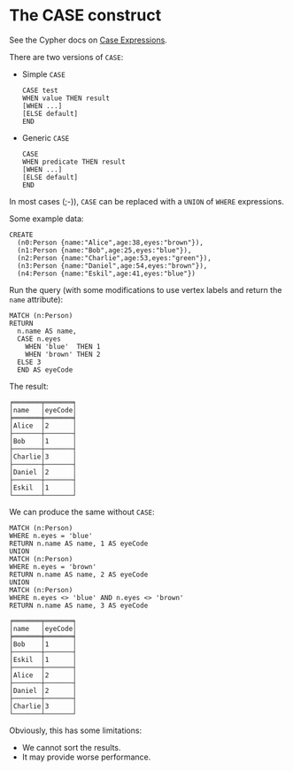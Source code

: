 # The CASE construct

See the Cypher docs on [Case Expressions](https://neo4j.com/docs/developer-manual/3.0/cypher/#query-syntax-case).

There are two versions of `CASE`:

* Simple `CASE`

  ```
  CASE test
  WHEN value THEN result
  [WHEN ...]
  [ELSE default]
  END
  ```
* Generic `CASE`

  ```
  CASE
  WHEN predicate THEN result
  [WHEN ...]
  [ELSE default]
  END
  ```

In most cases (;-)), `CASE` can be replaced with a `UNION` of `WHERE` expressions.

Some example data:

```
CREATE
  (n0:Person {name:"Alice",age:38,eyes:"brown"}),
  (n1:Person {name:"Bob",age:25,eyes:"blue"}),
  (n2:Person {name:"Charlie",age:53,eyes:"green"}),
  (n3:Person {name:"Daniel",age:54,eyes:"brown"}),
  (n4:Person {name:"Eskil",age:41,eyes:"blue"})
```

Run the query (with some modifications to use vertex labels and return the `name` attribute):

```
MATCH (n:Person)
RETURN
  n.name AS name,
  CASE n.eyes
    WHEN 'blue'  THEN 1
    WHEN 'brown' THEN 2
  ELSE 3
  END AS eyeCode
```

The result:

```
╒═══════╤═══════╕
│name   │eyeCode│
╞═══════╪═══════╡
│Alice  │2      │
├───────┼───────┤
│Bob    │1      │
├───────┼───────┤
│Charlie│3      │
├───────┼───────┤
│Daniel │2      │
├───────┼───────┤
│Eskil  │1      │
└───────┴───────┘
```

We can produce the same without `CASE`:

```
MATCH (n:Person)
WHERE n.eyes = 'blue'
RETURN n.name AS name, 1 AS eyeCode
UNION
MATCH (n:Person)
WHERE n.eyes = 'brown'
RETURN n.name AS name, 2 AS eyeCode
UNION
MATCH (n:Person)
WHERE n.eyes <> 'blue' AND n.eyes <> 'brown'
RETURN n.name AS name, 3 AS eyeCode
```

```
╒═══════╤═══════╕
│name   │eyeCode│
╞═══════╪═══════╡
│Bob    │1      │
├───────┼───────┤
│Eskil  │1      │
├───────┼───────┤
│Alice  │2      │
├───────┼───────┤
│Daniel │2      │
├───────┼───────┤
│Charlie│3      │
└───────┴───────┘
```

Obviously, this has some limitations:
* We cannot sort the results.
* It may provide worse performance.
